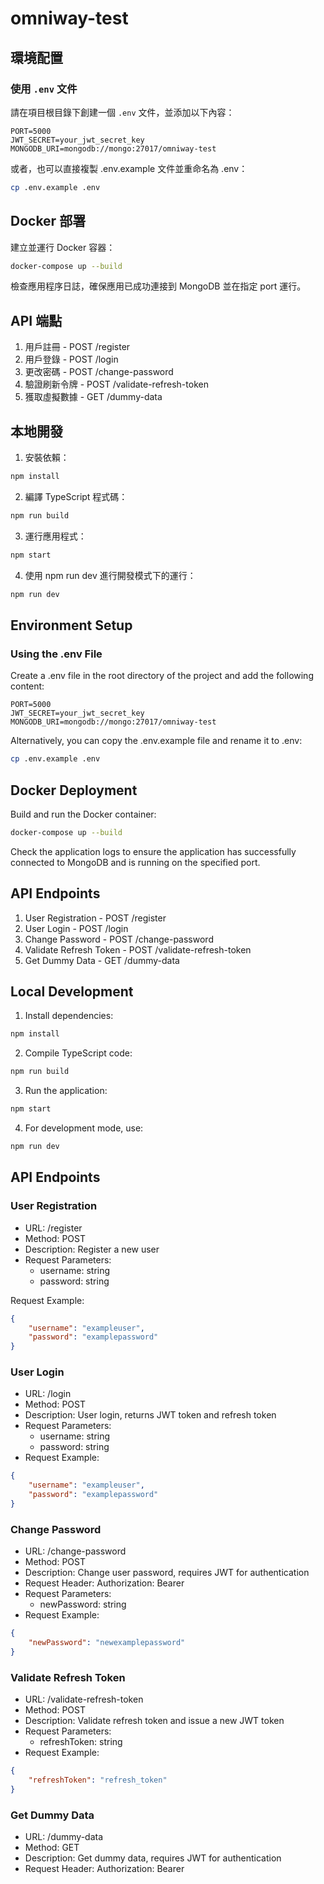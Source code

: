 # omniway-test

## 環境配置

### 使用 `.env` 文件

請在項目根目錄下創建一個 `.env` 文件，並添加以下內容：

```plaintext
PORT=5000
JWT_SECRET=your_jwt_secret_key
MONGODB_URI=mongodb://mongo:27017/omniway-test
```

或者，也可以直接複製 .env.example 文件並重命名為 .env：
```sh
cp .env.example .env
```

## Docker 部署
建立並運行 Docker 容器：

```sh
docker-compose up --build
```
檢查應用程序日誌，確保應用已成功連接到 MongoDB 並在指定 port 運行。

## API 端點
1. 用戶註冊 - POST /register
2. 用戶登錄 - POST /login
3. 更改密碼 - POST /change-password
4. 驗證刷新令牌 - POST /validate-refresh-token
5. 獲取虛擬數據 - GET /dummy-data

## 本地開發
1. 安裝依賴：
```sh
npm install
```
2. 編譯 TypeScript 程式碼：
```sh
npm run build
```
3. 運行應用程式：
```sh
npm start
```
4. 使用 npm run dev 進行開發模式下的運行：
```sh
npm run dev
```

## Environment Setup
### Using the .env File
Create a .env file in the root directory of the project and add the following content:
```
PORT=5000
JWT_SECRET=your_jwt_secret_key
MONGODB_URI=mongodb://mongo:27017/omniway-test
```
Alternatively, you can copy the .env.example file and rename it to .env:
```sh
cp .env.example .env
```
## Docker Deployment
Build and run the Docker container:
```sh
docker-compose up --build
```
Check the application logs to ensure the application has successfully connected to MongoDB and is running on the specified port.

## API Endpoints
1. User Registration - POST /register
2. User Login - POST /login
3. Change Password - POST /change-password
4. Validate Refresh Token - POST /validate-refresh-token
5. Get Dummy Data - GET /dummy-data

## Local Development
1. Install dependencies:
```sh
npm install
```
2. Compile TypeScript code:
```sh
npm run build
```
3. Run the application:
```sh
npm start
```
4. For development mode, use:
```sh
npm run dev
```

## API Endpoints
### User Registration
- URL: /register
- Method: POST
- Description: Register a new user
- Request Parameters:
  - username: string
  - password: string

Request Example:
```json
{
    "username": "exampleuser",
    "password": "examplepassword"
}
```

### User Login
- URL: /login
- Method: POST
- Description: User login, returns JWT token and refresh token
- Request Parameters:
  - username: string
  - password: string
- Request Example:
```json
{
    "username": "exampleuser",
    "password": "examplepassword"
}
```

### Change Password
- URL: /change-password
- Method: POST
- Description: Change user password, requires JWT for authentication
- Request Header: Authorization: Bearer <token>
- Request Parameters:
  - newPassword: string
- Request Example:
```json
{
    "newPassword": "newexamplepassword"
}
```

### Validate Refresh Token
- URL: /validate-refresh-token
- Method: POST
- Description: Validate refresh token and issue a new JWT token
- Request Parameters:
  - refreshToken: string
- Request Example:
```json
{
    "refreshToken": "refresh_token"
}
```

### Get Dummy Data
- URL: /dummy-data
- Method: GET
- Description: Get dummy data, requires JWT for authentication
- Request Header: Authorization: Bearer <token>
